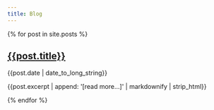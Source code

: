 ```yaml
---
title: Blog
---
```


{% for post in site.posts %}

[{{post.title}}]({{post.url}})
------------------------------

<p id="post-date">{{post.date | date_to_long_string}}</p>

{{post.excerpt | append: '[read more…]' | markdownify | strip_html}}

<!-- [{{post.title}}]({{post.url}}) -->
<!-- ------------------------------ -->

<!-- <p id="post-date">{{post.date | date_to_long_string}}</p> -->

<!-- {{post.excerpt}} -->

<!-- [[read more…]({{post.url}})] -->

{% endfor %}
